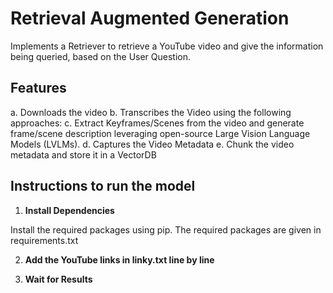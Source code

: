 # Retrieval Augmented Generation
Implements a Retriever to retrieve a YouTube video and give the information being queried, based on the User Question.

## Features
a. Downloads the video
b. Transcribes the Video using the following approaches:
c. Extract Keyframes/Scenes from the video and generate frame/scene description leveraging open-source Large Vision Language Models (LVLMs).
d. Captures the Video Metadata
e. Chunk the video metadata and store it in a VectorDB

## Instructions to run the model

1. **Install Dependencies**

Install the required packages using pip. The required packages are given in requirements.txt

2. **Add the YouTube links in linky.txt line by line**

3. **Wait for Results**
